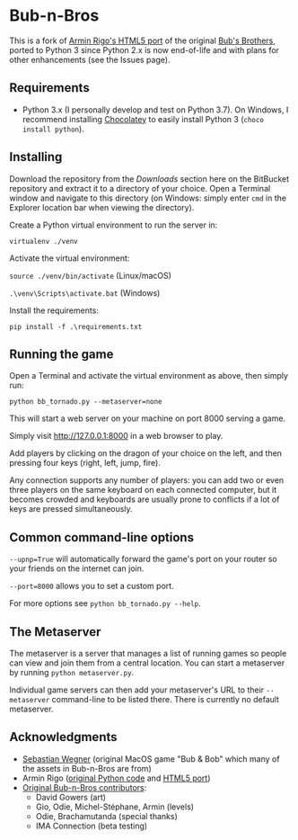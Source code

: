 # Bub-n-Bros

This is a fork of [Armin Rigo's HTML5 port](https://bitbucket.org/arigo/bub-n-bros) of the original
[Bub's Brothers](http://bub-n-bros.sourceforge.net/), ported to Python 3 since Python 2.x
is now end-of-life and with plans for other enhancements (see the Issues page).

## Requirements

  * Python 3.x (I personally develop and test on Python 3.7). On Windows, I recommend installing
  [Chocolatey](https://www.chocolatey.org/) to easily install Python 3 (`choco install python`).

## Installing

Download the repository from the *Downloads* section here on the BitBucket repository and extract it
to a directory of your choice. Open a Terminal window and navigate to this directory
(on Windows: simply enter `cmd` in the Explorer location bar when viewing the directory).

Create a Python virtual environment to run the server in:

`virtualenv ./venv`

Activate the virtual environment:

`source ./venv/bin/activate` (Linux/macOS)

`.\venv\Scripts\activate.bat` (Windows)

Install the requirements:

`pip install -f .\requirements.txt`

## Running the game

Open a Terminal and activate the virtual environment as above, then simply run:

`python bb_tornado.py --metaserver=none`

This will start a web server on your machine on port 8000 serving a game.

Simply visit http://127.0.0.1:8000 in a web browser to play.

Add players by clicking on the dragon of your choice on the left, and then pressing
four keys (right, left, jump, fire).

Any connection supports any number of players: you can add two or even three players
on the same keyboard on each connected computer, but it becomes crowded and keyboards
are usually prone to conflicts if a lot of keys are pressed simultaneously.

## Common command-line options

`--upnp=True` will automatically forward the game's port on your router so your friends
on the internet can join.

`--port=8000` allows you to set a custom port.

For more options see `python bb_tornado.py --help`.

## The Metaserver

The metaserver is a server that manages a list of running games so people can view and join
them from a central location. You can start a metaserver by running `python metaserver.py`.

Individual game servers can then add your metaserver's URL to their `--metaserver` command-line
to be listed there. There is currently no default metaserver.

## Acknowledgments

  * [Sebastian Wegner](http://www.mcsebi.com/) (original MacOS game "Bub & Bob" which many of the assets in Bub-n-Bros are from)
  * Armin Rigo ([original Python code](https://bub-n-bros.sourceforge.net) and
  [HTML5 port](https://bitbucket.org/arigo/bub-n-bros))
  * [Original Bub-n-Bros contributors](http://bub-n-bros.sourceforge.net/authors.html):
    * David Gowers (art)
    * Gio, Odie, Michel-Stéphane, Armin (levels)
    * Odie, Brachamutanda (special thanks)
    * IMA Connection (beta testing)
